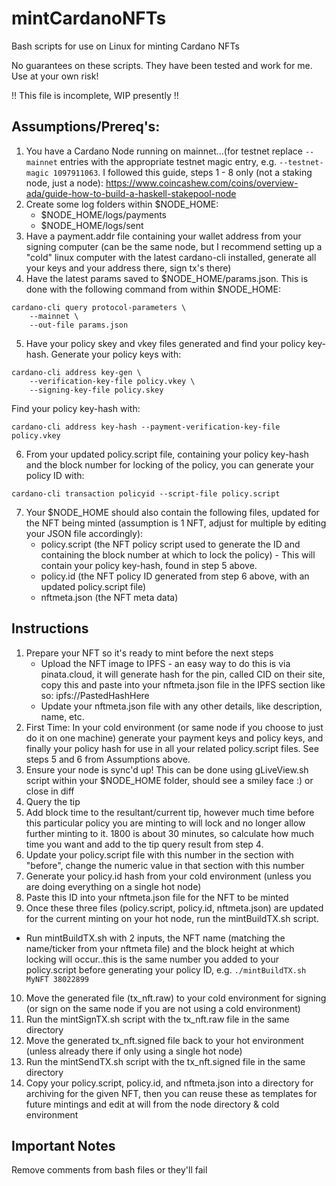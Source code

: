 # mintCardanoNFTs
Bash scripts for use on Linux for minting Cardano NFTs

No guarantees on these scripts. They have been tested and work for me. Use at your own risk!

!! This file is incomplete, WIP presently !!

## Assumptions/Prereq's:

 1. You have a Cardano Node running on mainnet...(for testnet replace `--mainnet` entries with the appropriate testnet magic entry, e.g. `--testnet-magic 1097911063`.  I followed this guide, steps 1 - 8 only (not a staking node, just a node): https://www.coincashew.com/coins/overview-ada/guide-how-to-build-a-haskell-stakepool-node
 2. Create some log folders within $NODE_HOME:
    - $NODE_HOME/logs/payments
    - $NODE_HOME/logs/sent
 3. Have a payment.addr file containing your wallet address from your signing computer (can be the same node, but I recommend setting up a "cold" linux computer with the latest cardano-cli installed, generate all your keys and your address there, sign tx's there)
 4. Have the latest params saved to $NODE_HOME/params.json. This is done with the following command from within $NODE_HOME:
```
cardano-cli query protocol-parameters \
    --mainnet \
    --out-file params.json
```
 5. Have your policy skey and vkey files generated and find your policy key-hash.
Generate your policy keys with:
```
cardano-cli address key-gen \
    --verification-key-file policy.vkey \
    --signing-key-file policy.skey
```
Find your policy key-hash with:
```
cardano-cli address key-hash --payment-verification-key-file policy.vkey
```
 6. From your updated policy.script file, containing your policy key-hash and the block number for locking of the policy, you can generate your policy ID with:
```
cardano-cli transaction policyid --script-file policy.script
```
 7. Your $NODE_HOME should also contain the following files, updated for the NFT being minted (assumption is 1 NFT, adjust for multiple by editing your JSON file accordingly):
    - policy.script (the NFT policy script used to generate the ID and containing the block number at which to lock the policy) - This will contain your policy key-hash, found in step 5 above.
    - policy.id (the NFT policy ID generated from step 6 above, with an updated policy.script file)
    - nftmeta.json (the NFT meta data)

 
 ## Instructions
 
 1. Prepare your NFT so it's ready to mint before the next steps
    - Upload the NFT image to IPFS - an easy way to do this is via pinata.cloud, it will generate hash for the pin, called CID on their site, copy this and paste into your nftmeta.json file in the IPFS section like so: ipfs://PastedHashHere
    - Update your nftmeta.json file with any other details, like description, name, etc.
 2. First Time: In your cold environment (or same node if you choose to just do it on one machine) generate your payment keys and policy keys, and finally your policy hash for use in all your related policy.script files. See steps 5 and 6 from Assumptions above.
 3. Ensure your node is sync'd up! This can be done using gLiveView.sh script within your $NODE_HOME folder, should see a smiley face :) or close in diff
 4. Query the tip
 5. Add block time to the resultant/current tip, however much time before this particular policy you are minting to will lock and no longer allow further minting to it.  1800 is about 30 minutes, so calculate how much time you want and add to the tip query result from step 4.
 6. Update your policy.script file with this number in the section with "before", change the numeric value in that section with this number
 7. Generate your policy.id hash from your cold environment (unless you are doing everything on a single hot node)
 8. Paste this ID into your nftmeta.json file for the NFT to be minted
 9. Once these three files (policy.script, policy.id, nftmeta.json) are updated for the current minting on your hot node, run the mintBuildTX.sh script.
  - Run mintBuildTX.sh with 2 inputs, the NFT name (matching the name/ticker from your nftmeta file) and the block height at which locking will occur..this is the same number you added to your policy.script before generating your policy ID, e.g. `./mintBuildTX.sh MyNFT 38022899`
 10. Move the generated file (tx_nft.raw) to your cold environment for signing (or sign on the same node if you are not using a cold environment)
 11. Run the mintSignTX.sh script with the tx_nft.raw file in the same directory
 12. Move the generated tx_nft.signed file back to your hot environment (unless already there if only using a single hot node)
 13. Run the mintSendTX.sh script with the tx_nft.signed file in the same directory
 14. Copy your policy.script, policy.id, and nftmeta.json into a directory for archiving for the given NFT, then you can reuse these as templates for future mintings and edit at will from the node directory & cold environment

## Important Notes

Remove comments from bash files or they'll fail
